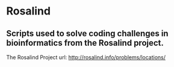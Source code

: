 # Rosalind

## Scripts used to solve coding challenges in bioinformatics from the Rosalind project.

The Rosalind Project
url: http://rosalind.info/problems/locations/
